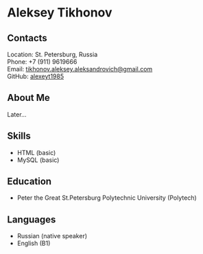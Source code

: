 # Aleksey Tikhonov

## Contacts
Location: St. Petersburg, Russia \
Phone: +7 (911) 9619666 \
Email: tikhonov.aleksey.aleksandrovich@gmail.com \
GitHub: [alexeyt1985](https://github.com/alexeyt1985)

## About Me
Later...

## Skills
* HTML (basic)
* MySQL (basic)

## Education
* Peter the Great St.Petersburg Polytechnic University (Polytech)

## Languages
* Russian (native speaker)
* English (B1)